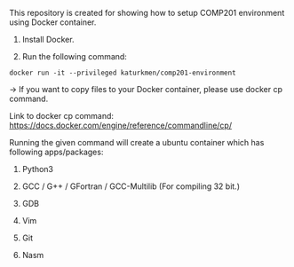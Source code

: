 This repository is created for showing how to setup COMP201 environment using Docker container.

1. Install Docker.

2. Run the following command:

```
docker run -it --privileged katurkmen/comp201-environment
```

-> If you want to copy files to your Docker container, please use docker cp command.

Link to docker cp command: https://docs.docker.com/engine/reference/commandline/cp/

Running the given command will create a ubuntu container which has following apps/packages:

1. Python3

2. GCC / G++ / GFortran / GCC-Multilib (For compiling 32 bit.)

3. GDB

4. Vim

5. Git

6. Nasm
